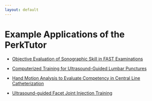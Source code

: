 ```yaml
---
layout: default
---
```

# Example Applications of the PerkTutor

* [Objective Evaluation of Sonographic Skill in FAST Examinations](FastUltrasound.html)

* [Computerized Training for Ultrasound-Guided Lumbar Punctures](LumbarPuncture.html)

* [Hand Motion Analysis to Evaluate Competency in Central Line Catheterization](CentralLine.html)

* [Ultrasound-guided Facet Joint Injection Training](FacetJoint.html)